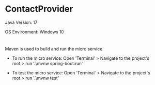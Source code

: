 # ContactProvider

Java Version: 17

OS Environment: Windows 10

#

Maven is used to build and run the micro service.

- To run the micro service: Open 'Terminal' > Navigate to the project's root > run '.\mvnw spring-boot:run'

- To test the micro service: Open 'Terminal' > Navigate to the project's root > run '.\mvnw test'
